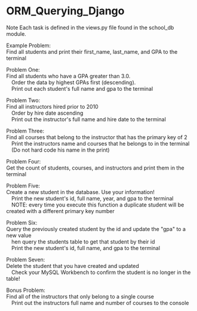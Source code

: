 # ORM_Querying_Django

Note Each task is defined in the views.py file found in the school_db module.

Example Problem:<br/>
Find all students and print their first_name, last_name, and GPA to the terminal

Problem One:<br/>
Find all students who have a GPA greater than 3.0.<br/> 
&emsp;Order the data by highest GPAs first (descending).<br/>
&emsp;Print out each student's full name and gpa to the terminal

Problem Two:<br/>
Find all instructors hired prior to 2010<br/>
&emsp;Order by hire date ascending<br/>
&emsp;Print out the instructor's full name and hire date to the terminal

Problem Three:<br/>
Find all courses that belong to the instructor that has the primary key of 2<br/>
&emsp;Print the instructors name and courses that he belongs to in the terminal<br/>
&emsp;(Do not hard code his name in the print)

Problem Four:<br/>
Get the count of students, courses, and instructors and print them in the terminal 

Problem Five:<br/>
Create a new student in the database. Use your information!<br/>
&emsp;Print the new student's id, full name, year, and gpa to the terminal<br/>
&emsp;NOTE: every time you execute this function a duplicate student will be created with a different primary key number

Problem Six:<br/>
Query the previously created student by the id and update the "gpa" to a new value<br/>
&emsp;hen query the students table to get that student by their id<br/>
&emsp;Print the new student's id, full name, and gpa to the terminal

Problem Seven:<br/>
Delete the student that you have created and updated<br/>
&emsp;Check your MySQL Workbench to confirm the student is no longer in the table!

Bonus Problem:<br/>
Find all of the instructors that only belong to a single course<br/>
&emsp;Print out the instructors full name and number of courses to the console
